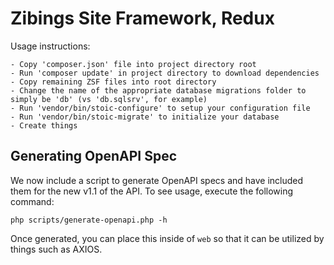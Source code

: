 # Zibings Site Framework, Redux
Usage instructions:

```
- Copy 'composer.json' file into project directory root
- Run 'composer update' in project directory to download dependencies
- Copy remaining ZSF files into root directory
- Change the name of the appropriate database migrations folder to simply be 'db' (vs 'db.sqlsrv', for example)
- Run 'vendor/bin/stoic-configure' to setup your configuration file
- Run 'vendor/bin/stoic-migrate' to initialize your database
- Create things
```

## Generating OpenAPI Spec
We now include a script to generate OpenAPI specs and have included them for the new v1.1 of the API.  To see usage, execute the following command:

```
php scripts/generate-openapi.php -h
```

Once generated, you can place this inside of `web` so that it can be utilized by things such as AXIOS.
